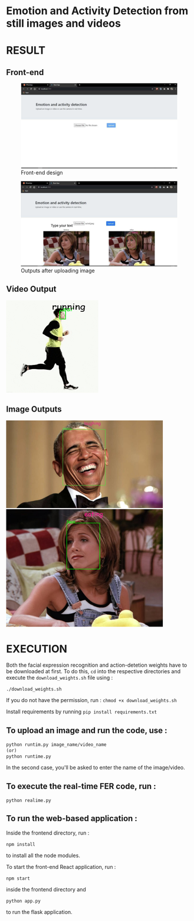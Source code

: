 # Emotion and Activity Detection from still images and videos

# RESULT

## Front-end 

<figure>
    <img src='https://github.com/SurajSubramanian/Emotion-and-Activity-Detection/blob/main/images/frontend1.png' alt='missing' width = '425'/>
    <figcaption>Front-end design</figcaption>
</figure>
<figure>
    <img src='https://github.com/SurajSubramanian/Emotion-and-Activity-Detection/blob/main/images/frontend2.png' alt='missing' width = '425'/>
    <figcaption>Outputs after uploading image</figcaption>
</figure>


## Video Output

<img src="https://github.com/SurajSubramanian/Emotion-and-Activity-Detection/blob/main/images/running(ouput)%20(3).gif" width="250" height="250"/>

## Image Outputs

<img src="https://github.com/SurajSubramanian/Emotion-and-Activity-Detection/blob/main/images/laughing.png" width="425"/>

<img src="https://github.com/SurajSubramanian/Emotion-and-Activity-Detection/blob/main/images/emotion-activity.png" width="425"/>

# EXECUTION

Both the facial expression recognition and action-detetion weights have to be downloaded at first. To do this, `cd` into the respective directories and execute the `download_weights.sh` file using : 

```
./download_weights.sh
```

If you do not have the permission, run : `chmod +x download_weights.sh`

Install requirements by running `pip install requirements.txt`

## To upload an image and run the code, use :
```
python runtim.py image_name/video_name
(or)
python runtime.py
```

In the second case, you'll be asked to enter the name of the image/video.

## To execute the real-time FER code, run :

```
python realime.py
```

## To run the web-based application :

Inside the frontend directory, run :
```
npm install
```
to install all the node modules.

To start the front-end React application, run :
```
npm start
```
inside the frontend directory and 
```
python app.py
```
to run the flask application.
